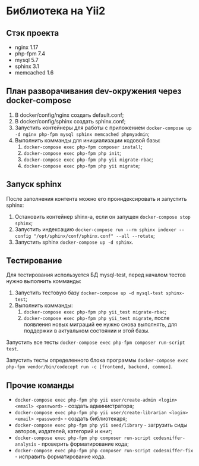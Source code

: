 # Библиотека на Yii2

## Стэк проекта

* nginx 1.17
* php-fpm 7.4
* mysql 5.7
* sphinx 3.1
* memcached 1.6

## План разворачивания dev-окружения через docker-compose

1. В docker/config/nginx создать default.conf;
2. В docker/config/sphinx создать sphinx.conf;
3. Запустить контейнеры для работы с приложением `docker-compose up -d nginx php-fpm mysql sphinx memcached phpmyadmin`;
4. Выполнить комманды для инициализации кодовой базы:
    1. `docker-compose exec php-fpm composer install`;
    2. `docker-compose exec php-fpm php init`;
    3. `docker-compose exec php-fpm php yii migrate-rbac`;
    4. `docker-compose exec php-fpm php yii migrate`;

## Запуск sphinx

После заполнения контента можно его проиндексировать и запустить sphinx:

1. Остановить контейнер shinx-а, если он запущен `docker-compose stop sphinx`;
2. Запустить индексацию `docker-compose run --rm sphinx indexer --config "/opt/sphinx/conf/sphinx.conf" --all --rotate`;
3. Запустить sphinx `docker-compose up -d sphinx`.

## Тестирование

Для тестирования используется БД mysql-test, перед началом тестов нужно выполнить комманды:

1. Запустить тестовую базу `docker-compose up -d mysql-test sphinx-test`;
2. Выполнить комманды:
    1. `docker-compose exec php-fpm php yii_test migrate-rbac`;
    2. `docker-compose exec php-fpm php yii_test migrate`, после появления новых миграций ее нужно снова выполнять, для поддержки в актуальном состоянии и этой базы.

Запустить все тесты `docker-compose exec php-fpm composer run-script test`.

Запустить тесты определенного блока программы `docker-compose exec php-fpm vendor/bin/codecept run -c [frontend, backend, common]`.

## Прочие команды

* `docker-compose exec php-fpm php yii user/create-admin <login> <email> <password>` - создать администратора;
* `docker-compose exec php-fpm php yii user/create-librarian <login> <email> <password>` - создать библиотекаря;
* `docker-compose exec php-fpm php yii seed/library` - загрузить сиды авторов, издателей, категорий и книг;
* `docker-compose exec php-fpm php composer run-script codesniffer-analysis` - проверить форматирование кода;
* `docker-compose exec php-fpm php composer run-script codesniffer-fix` - исправить форматирование кода.
